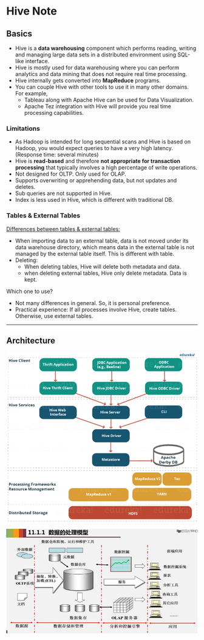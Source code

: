 # Hive Note

## Basics

- Hive is a **data warehousing** component which performs reading, writing and managing large data sets in a distributed environment using SQL-like interface.
- Hive is mostly used for data warehousing where you can perform analytics and data mining that does not require real time processing.
- Hive internally gets converted into **MapReduce** programs.
- You can couple Hive with other tools to use it in many other domains. For example,
  - Tableau along with Apache Hive can be used for Data Visualization.
  - Apache Tez integration with Hive will provide you real time processing capabilities.

### Limitations

- As Hadoop is intended for long sequential scans and Hive is based on Hadoop, you would expect queries to have a very high latency. (Response time: several minutes)
- Hive is **read-based** and therefore **not appropriate for transaction processing** that typically involves a high percentage of write operations.
- Not designed for OLTP. Only used for OLAP.
- Supports overwriting or apprehending data, but not updates and deletes.
- Sub queries are not supported in Hive.
- Index is less used in Hive, which is different with traditional DB.

### Tables & External Tables

[Differences between tables & external tables:](http://www.aboutyun.com/thread-7458-1-1.html)

- When importing data to an external table, data is not moved under its data warehouse directory, which means data in the external table is not managed by the external table itself. This is different with table.
- Deleting:
  - When deleting tables, Hive will delete both metadata and data.
  - when deleting external tables, Hive only delete metadata. Data is kept.

Which one to use?

- Not many differences in general. So, it is personal preference.
- Practical experience: If all processes involve Hive, create tables. Otherwise, use external tables.

---

## Architecture

![hive-architecture.png](img/hive-architecture.png)

![data-processing-model.png](img/data-processing-model.png)
